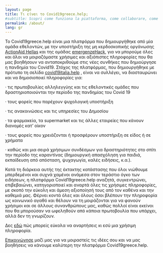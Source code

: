 ```yaml
---
layout: page
title: Τι είναι το Covid19greece.help;
#subtitle: Scopri come funziona la piattaforma, come collaborare, come fare segnalazioni
permalink: /about/
lang: gr
---
```


Το Covid19greece.help είναι μια πλατφόρμα που δημιουργήθηκε από μία ομάδα εθελοντών, με την υποστήριξη της μη κερδοσκοπικής οργάνωσης [ActionAid Hellas](http://www.actionaid.gr/) και της ομάδας [emergenzeHack](https://emergenzehack.github.io/), για να μπορούμε όλες και όλοι να μοιραζόμαστε χρήσιμες και αξιόπιστες πληροφορίες που θα μας βοηθήσουν να ανταποκριθούμε στις νέες συνθήκες που δημιούργησε η πανδημία του Covid19. Στόχος της πλατφόρμας, που δημιουργήθηκε με πρότυπο τη σελίδα [covid19italia.help](https://www.covid19italia.help/) , είναι να συλλέγει, να διασταυρώνει και να δημοσιοποιεί πληροφορίες για:

· τις πρωτοβουλίες αλληλεγγύης και τις εθελοντικές ομάδες που δραστηριοποιούνται την περίοδο της πανδημίας του Covid 19

· τους φορείς που παρέχουν ψυχολογική υποστήριξη

· τις ανακοινώσεις και τις υπηρεσίες του Δημοσίου

· τα φαρμακεία, τα supermarket και τις άλλες εταιρείες που κάνουν διανομές κατ’ οίκον

· τους φορείς που χρειάζονται ή προσφέρουν υποστήριξη σε είδος ή σε χρήματα

· καθώς και μια σειρά χρήσιμων συνδέσμων για δραστηριότητες στο σπίτι την περίοδο της καραντίνας (δημιουργική απασχόληση για παιδιά, εκπαίδευση από απόσταση, ψυχαγωγία, καλές ειδήσεις, κ.α.).

Κατά τη διάρκεια αυτής της έκτακτης κατάστασης που όλοι νιώθουμε μπερδεμένοι και συχνά χαμένοι ανάμεσα στον τεράστιο όγκο των ειδήσεων, η πλατφόρμα Covid19greece.help αναζητά, συγκεντρώνει, επιβεβαιώνει, κατηγοριοποιεί και αναρτά όλες τις χρήσιμες πληροφορίες, με σκοπό την εύκολη και άμεση αξιοποίησή τους από τον καθένα και την καθεμιά μας. Φέρνει κοντά όλες και όλους όσοι βλέπουν την πληροφορία ως κοινωνικό αγαθό και θέλουν να τη μοιράζονται για να φανούν χρήσιμοι και σε άλλους συνανθρώπους μας, καθώς πολλοί είναι εκείνοι που θα μπορούσαν να ωφεληθούν από κάποια πρωτοβουλία που υπάρχει, αλλά δεν τη γνωρίζουν.

Δες [εδώ](https://gr.covid19people.help/anebase-pliroforia/) πώς μπορείς εύκολα να αναρτήσεις κι εσύ μια χρήσιμη πληροφορία.

[Επικοινώνησε](https://gr.covid19people.help/contact/) μαζί μας για να μοιραστείς τις ιδέες σου και να μας βοηθήσεις να κάνουμε καλύτερη την πλατφόρμα Covid19greece.help.
